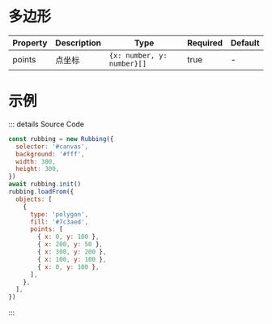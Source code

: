 # 多边形

| Property | Description | Type                       | Required | Default |
| -------- | ----------- | -------------------------- | -------- | ------- |
| points   | 点坐标      | `{x: number, y: number}[]` | true     | -       |

# 示例

<canvas id="canvas"></canvas>

<script>
  import('/index.mjs').then(async ({ Rubbing }) => {
    const rubbing = new Rubbing({
      selector: '#canvas',
      background: '#fff',
      width: 300,
      height: 300,
    })
    await rubbing.init()
    rubbing.loadFrom({
      objects: [
        {
          type: 'polygon',
          fill: '#7c3aed',
          points: [
            { x: 0, y: 100 },
            { x: 200, y: 50 },
            { x: 300, y: 200 },
            { x: 100, y: 100 },
            { x: 0, y: 100 },
          ]
        },
      ],
    })
  })
</script>

::: details Source Code

```js
const rubbing = new Rubbing({
  selector: '#canvas',
  background: '#fff',
  width: 300,
  height: 300,
})
await rubbing.init()
rubbing.loadFrom({
  objects: [
    {
      type: 'polygon',
      fill: '#7c3aed',
      points: [
        { x: 0, y: 100 },
        { x: 200, y: 50 },
        { x: 300, y: 200 },
        { x: 100, y: 100 },
        { x: 0, y: 100 },
      ],
    },
  ],
})
```

:::
